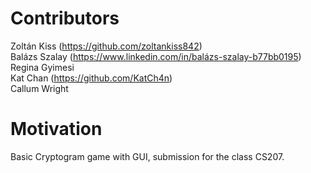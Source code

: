 # Contributors<br />
Zoltán Kiss (https://github.com/zoltankiss842)<br />
Balázs Szalay (https://www.linkedin.com/in/balázs-szalay-b77bb0195)<br />
Regina Gyimesi<br />
Kat Chan (https://github.com/KatCh4n)<br />
Callum Wright<br />

# Motivation<br />
Basic Cryptogram game with GUI, submission for the class CS207. 
